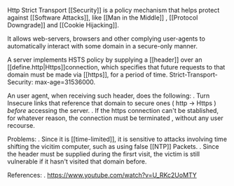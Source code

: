 Http Strict Transport [[Security]] is a policy mechanism that helps protect against [[Software Attacks]], like [[Man in the Middle]] , [[Protocol Downgrade]] and [[Cookie Hijacking]].

It allows web-servers, browsers and other complying user-agents to automatically interact with some domain in a secure-only manner. 

A server implements HSTS policy by supplying a [[header]] over an [[define.http|Https]]connection, which specifies that future requests to that domain must be made via [[https]], for a period of time. 
    Strict-Transport-Security: max-age=31536000.

An user agent, when receiving such header, does the following:
    . Turn  Insecure links that reference that domain to secure ones ( http -> Https ) *before* accessing the server.
    . If the https connection can't be stablished, for whatever reason, the connection must be terminated , without any user recourse. 

Problems:
    . Since it is [[time-limited]], it is sensitive to attacks involving time shifting the vicitim computer, such as using false [[NTP]] Packets. 
    . Since the header must be supplied during the firsrt visit, the victim is still vulnerable if it hasn't visited that domain before. 

References:
    . https://www.youtube.com/watch?v=U_RKc2UoMTY
